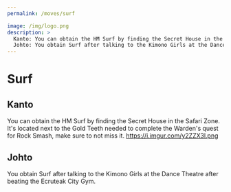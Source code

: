 ```yaml
---
permalink: /moves/surf

image: /img/logo.png
description: >
  Kanto: You can obtain the HM Surf by finding the Secret House in the Safari Zone. It's located next to the Gold Teeth needed to complete the Warden's quest for Rock Smash, make sure to not miss it. https://i.imgur.com/y2ZZX3l.png
  Johto: You obtain Surf after talking to the Kimono Girls at the Dance Theatre after beating the Ecruteak City Gym.
---
```


# Surf

## Kanto

You can obtain the HM Surf by finding the Secret House in the Safari Zone. It's located next to the Gold Teeth needed to complete the Warden's quest for Rock Smash, make sure to not miss it. https://i.imgur.com/y2ZZX3l.png

## Johto

You obtain Surf after talking to the Kimono Girls at the Dance Theatre after beating the Ecruteak City Gym.
